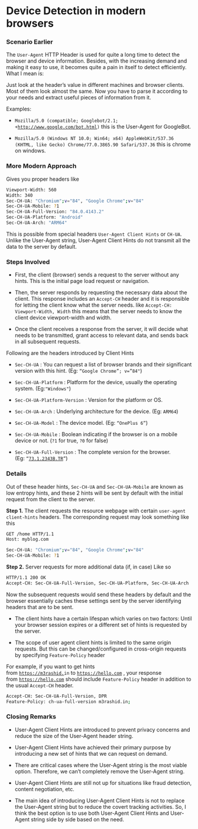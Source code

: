 # Device Detection in modern browsers

### Scenario Earlier

The `User-Agent` HTTP Header is used for quite a long time to detect the browser and device information. Besides, with the increasing demand and making it easy to use, it becomes quite a pain in itself to detect efficiently. What I mean is:

Just look at the header’s value in different machines and browser clients. Most of them look almost the same. Now you have to parse it according to your needs and extract useful pieces of information from it.

Examples:

* `Mozilla/5.0 (compatible; Googlebot/2.1; +`[`http://www.google.com/bot.html`](http://www.google.com/bot.html)`)` this is the User-Agent for GoogleBot.
    
* `Mozilla/5.0 (Windows NT 10.0; Win64; x64) AppleWebKit/537.36 (KHTML, like Gecko) Chrome/77.0.3865.90 Safari/537.36` this is chrome on windows.
    

### More Modern Approach

Gives you proper headers like

```bash
Viewport-Width: 560
Width: 340
Sec-CH-UA: "Chromium";v="84", "Google Chrome";v="84"
Sec-CH-UA-Mobile: ?1
Sec-CH-UA-Full-Version: "84.0.4143.2"
Sec-CH-UA-Platform: "Android"
Sec-CH-UA-Arch: "ARM64"
```

This is possible from special headers `User-Agent Client Hints` or `CH-UA`. Unlike the User-Agent string, User-Agent Client Hints do not transmit all the data to the server by default.

### Steps Involved

* First, the client (browser) sends a request to the server without any hints. This is the initial page load request or navigation.
    
* Then, the server responds by requesting the necessary data about the client. This response includes an `Accept-CH` header and it is responsible for letting the client know what the server needs. like `Accept-CH: Viewport-Width, Width` this means that the server needs to know the client device viewport-width and width.
    
* Once the client receives a response from the server, it will decide what needs to be transmitted, grant access to relevant data, and sends back in all subsequent requests.
    

Following are the headers introduced by Client Hints

* `Sec-CH-UA` : You can request a list of browser brands and their significant version with this hint. (Eg: `“Google Chrome”; v=”84"`)
    
* `Sec-CH-UA-Platform` : Platform for the device, usually the operating system. (Eg:`"Windows"`)
    
* `Sec-CH-UA-Platform-Version` : Version for the platform or OS.
    
* `Sec-CH-UA-Arch` : Underlying architecture for the device. (Eg: `ARM64`)
    
* `Sec-CH-UA-Model` : The device model. (Eg: `“OnePlus 6”`)
    
* `Sec-CH-UA-Mobile` : Boolean indicating if the browser is on a mobile device or not. (`?1` for true, `?0` for false)
    
* `Sec-CH-UA-Full-Version` : The complete version for the browser. (Eg: `“`[`73.1.2343B.TR`](http://73.1.2343B.TR)`”`)
    

### Details

Out of these header hints, `Sec-CH-UA` and `Sec-CH-UA-Mobile` are known as low entropy hints, and these 2 hints will be sent by default with the initial request from the client to the server.

**Step 1.** The client requests the resource webpage with certain `user-agent client-hints` headers. The corresponding request may look something like this

```bash
GET /home HTTP/1.1
Host: myblog.com

Sec-CH-UA: "Chromium";v="84", "Google Chrome";v="84"
Sec-CH-UA-Mobile: ?1
```

**Step 2.** Server requests for more additional data (if, in case) Like so

```bash
HTTP/1.1 200 OK
Accept-CH: Sec-CH-UA-Full-Version, Sec-CH-UA-Platform, Sec-CH-UA-Arch
```

Now the subsequent requests would send these headers by default and the browser essentially caches these settings sent by the server identifying headers that are to be sent.

* The client hints have a certain lifespan which varies on two factors: Until your browser session expires or a different set of hints is requested by the server.
    
* The scope of user agent client hints is limited to the same origin requests. But this can be changed/configured in cross-origin requests by specifying `Feature-Policy` header
    

For example, if you want to get hints from [`https://m3rashid.`](https://yourblog.com)`in` to [`https://hello.com`](https://myblog.com) , your response from [`https://hello.com`](https://myblog.com) should include `Feature-Policy` header in addition to the usual `Accept-CH` header.

```bash
Accept-CH: Sec-CH-UA-Full-Version, DPR
Feature-Policy: ch-ua-full-version m3rashid.in;
```

### Closing Remarks

* User-Agent Client Hints are introduced to prevent privacy concerns and reduce the size of the User-Agent header string.
    
* User-Agent Client Hints have achieved their primary purpose by introducing a new set of hints that we can request on demand.
    
* There are critical cases where the User-Agent string is the most viable option. Therefore, we can’t completely remove the User-Agent string.
    
* User-Agent Client Hints are still not up for situations like fraud detection, content negotiation, etc.
    
* The main idea of introducing User-Agent Client Hints is not to replace the User-Agent string but to reduce the covert tracking activities. So, I think the best option is to use both User-Agent Client Hints and User-Agent string side by side based on the need.